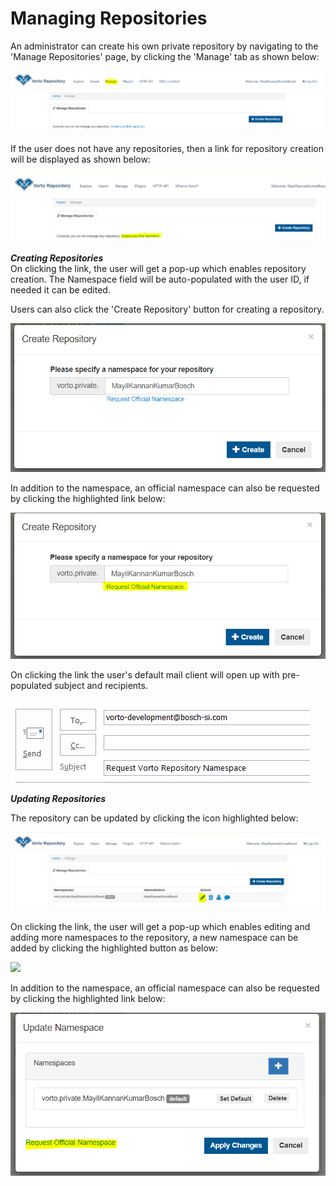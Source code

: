# Managing Repositories  

An administrator can create his own private repository by navigating to the 'Manage Repositories' page, by clicking the 'Manage' tab as shown below:  

<img src="../images/tutorials/create_repository/initial_screen.PNG" />  

If the user does not have any repositories, then a link for repository creation will be displayed as shown below:  

<img src="../images/tutorials/create_repository/create_first_repository.PNG" />  



***Creating Repositories***  
On clicking the link, the user will get a pop-up which enables repository creation. The Namespace field will be auto-populated with the user ID, if needed it can be edited.  

Users can also click the 'Create Repository' button for creating a repository.  

<img src="../images/tutorials/create_repository/Create_repository_popUp.PNG" />  

In addition to the namespace, an official namespace can also be requested by clicking the highlighted link below:  

<img src="../images/tutorials/create_repository/Create_repository_official_namespace.PNG" />  

On clicking the link the user's default mail client will open up with pre-populated subject and recipients.  

<img src="../images/tutorials/create_repository/request_official_namespace.PNG" />  


***Updating Repositories***  

The repository can be updated by clicking the icon highlighted below:  

<img src="../images/tutorials/create_repository/edit_repository_link.PNG" />  

On clicking the link, the user will get a pop-up which enables editing and adding more namespaces to the repository, a new namespace can be added by clicking the highlighted button as below:  

<img src="../images/tutorials/edit_repository_link/edit_repository_popUp_add.PNG" />  

In addition to the namespace, an official namespace can also be requested by clicking the highlighted link below:  

<img src="../images/tutorials/create_repository/Update_repository_official_namespace.PNG" />  
